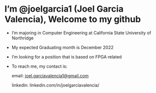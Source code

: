 # I’m @joelgarcia1 (Joel Garcia Valencia), Welcome to my github

-  I’m majoring in Computer Engineering at California State University of Northridge
-  My expected Graduating month is December 2022
-  I’m looking for a position that is based on FPGA related 
-  To reach me, my contact is:
  
   email: joel.garciavalencia1@gmail.com  
   
   linkedin: linkedin.com/in/joelgarciavalencia/

<!---
joelgarcia1/joelgarcia1 is a ✨ special ✨ repository because its `README.md` (this file) appears on your GitHub profile.
You can click the Preview link to take a look at your changes.
--->
